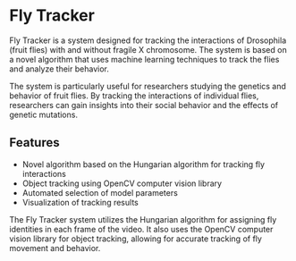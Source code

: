 # Fly Tracker

Fly Tracker is a system designed for tracking the interactions of Drosophila (fruit flies) with and without fragile X chromosome. The system is based on a novel algorithm that uses machine learning techniques to track the flies and analyze their behavior.

The system is particularly useful for researchers studying the genetics and behavior of fruit flies. By tracking the interactions of individual flies, researchers can gain insights into their social behavior and the effects of genetic mutations.

## Features

- Novel algorithm based on the Hungarian algorithm for tracking fly interactions
- Object tracking using OpenCV computer vision library
- Automated selection of model parameters
- Visualization of tracking results

The Fly Tracker system utilizes the Hungarian algorithm for assigning fly identities in each frame of the video. It also uses the OpenCV computer vision library for object tracking, allowing for accurate tracking of fly movement and behavior.




